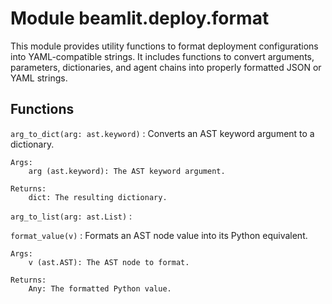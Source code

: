 Module beamlit.deploy.format
============================
This module provides utility functions to format deployment configurations into YAML-compatible strings.
It includes functions to convert arguments, parameters, dictionaries, and agent chains into properly formatted JSON or YAML strings.

Functions
---------

`arg_to_dict(arg: ast.keyword)`
:   Converts an AST keyword argument to a dictionary.
    
    Args:
        arg (ast.keyword): The AST keyword argument.
    
    Returns:
        dict: The resulting dictionary.

`arg_to_list(arg: ast.List)`
:   

`format_value(v)`
:   Formats an AST node value into its Python equivalent.
    
    Args:
        v (ast.AST): The AST node to format.
    
    Returns:
        Any: The formatted Python value.